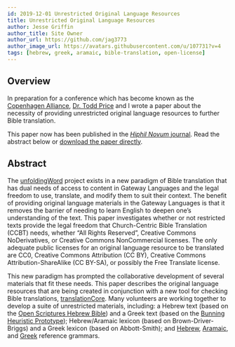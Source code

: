 ```yaml
---
id: 2019-12-01 Unrestricted Original Language Resources
title: Unrestricted Original Language Resources
author: Jesse Griffin
author_title: Site Owner
author_url: https://github.com/jag3773
author_image_url: https://avatars.githubusercontent.com/u/107731?v=4
tags: [hebrew, greek, aramaic, bible-translation, open-license]
---
```


## Overview
In preparation for a conference which has become known as the [Copenhagen Alliance](http://copenhagen-alliance.org/), [Dr. Todd Price](https://toddlprice.com/) and I wrote a paper about the necessity of providing unrestricted original language resources to further Bible translation.
  
This paper now has been published in the [_Hiphil Novum_ journal](https://www.hiphil.org/index.php/hiphil/article/view/47). Read the abstract below or [download the paper directly](https://www.hiphil.org/index.php/hiphil/article/view/47/25).

## Abstract

The [unfoldingWord](https://www.unfoldingword.org/) project exists in a new paradigm of Bible translation that has dual needs of access to content in Gateway Languages and the legal freedom to use, translate, and modify them to suit their context. The benefit of providing original language materials in the Gateway Languages is that it removes the barrier of needing to learn English to deepen one’s understanding of the text. This paper investigates whether or not restricted texts provide the legal freedom that Church-Centric Bible Translation (CCBT) needs, whether “All Rights Reserved”, Creative Commons NoDerivatives, or Creative Commons NonCommercial licenses. The only adequate public licenses for an original language resource to be translated are CC0, Creative Commons Attribution (CC BY), Creative Commons Attribution-ShareAlike (CC BY-SA), or possibly the Free Translate license.

This new paradigm has prompted the collaborative development of several materials that fit these needs. This paper describes the original language resources that are being created in conjunction with a new tool for checking Bible translations, [translationCore](https://www.translationcore.com/). Many volunteers are working together to develop a suite of unrestricted materials, including: a Hebrew text (based on the [Open Scriptures Hebrew Bible](https://hb.openscriptures.org/)) and a Greek text (based on the [Bunning Heuristic Prototype](https://github.com/greekcntr/BHP)); Hebrew/Aramaic lexicon (based on Brown-Driver-Briggs) and a Greek lexicon (based on Abbott-Smith); and [Hebrew](https://uhg.readthedocs.io/en/latest/), [Aramaic](https://uag.readthedocs.io/en/latest/), and [Greek](https://ugg.readthedocs.io/en/latest/) reference grammars.
